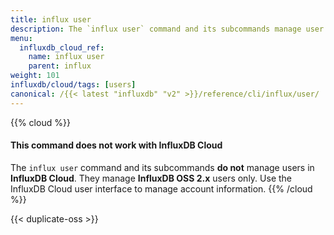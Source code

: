 ```yaml
---
title: influx user
description: The `influx user` command and its subcommands manage user information in InfluxDB OSS.
menu:
  influxdb_cloud_ref:
    name: influx user
    parent: influx
weight: 101
influxdb/cloud/tags: [users]
canonical: /{{< latest "influxdb" "v2" >}}/reference/cli/influx/user/
---
```


{{% cloud %}}
#### This command does not work with InfluxDB Cloud
The `influx user` command and its subcommands **do not** manage users in **InfluxDB Cloud**.
They manage **InfluxDB OSS 2.x** users only.
Use the InfluxDB Cloud user interface to manage account information.
{{% /cloud %}}

{{< duplicate-oss >}}
